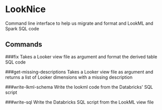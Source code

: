 # LookNice
Command line interface to help us migrate and format and LookML and Spark SQL code

## Commands
###fix
Takes a Looker view file as argument and format the derived table SQL code

###get-missing-descriptions
Takes a Looker view file as argument and returns a list of Looker dimensions with a missing description

###write-lkml-schema
Write the lookml code from the Databricks' SQL script

###write-sql
Write the Databricks SQL script from the LookML view file

